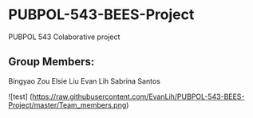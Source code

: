 # PUBPOL-543-BEES-Project
PUBPOL 543 Colaborative project

## Group Members:
Bingyao Zou
Elsie Liu
Evan Lih
Sabrina Santos

![test] (https://raw.githubusercontent.com/EvanLih/PUBPOL-543-BEES-Project/master/Team_members.png)
